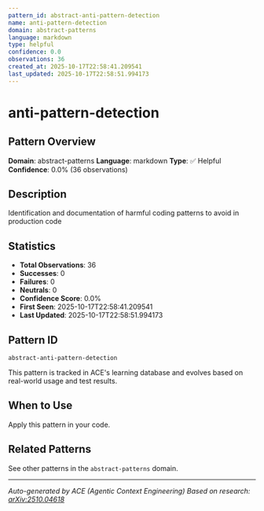 ```yaml
---
pattern_id: abstract-anti-pattern-detection
name: anti-pattern-detection
domain: abstract-patterns
language: markdown
type: helpful
confidence: 0.0
observations: 36
created_at: 2025-10-17T22:58:41.209541
last_updated: 2025-10-17T22:58:51.994173
---
```

# anti-pattern-detection

## Pattern Overview

**Domain**: abstract-patterns
**Language**: markdown
**Type**: ✅ Helpful
**Confidence**: 0.0% (36 observations)

## Description

Identification and documentation of harmful coding patterns to avoid in production code

## Statistics

- **Total Observations**: 36
- **Successes**: 0
- **Failures**: 0
- **Neutrals**: 0
- **Confidence Score**: 0.0%
- **First Seen**: 2025-10-17T22:58:41.209541
- **Last Updated**: 2025-10-17T22:58:51.994173

## Pattern ID

```
abstract-anti-pattern-detection
```

This pattern is tracked in ACE's learning database and evolves based on real-world usage and test results.

## When to Use

Apply this pattern in your code.

## Related Patterns

See other patterns in the `abstract-patterns` domain.

---

*Auto-generated by ACE (Agentic Context Engineering)*
*Based on research: [arXiv:2510.04618](https://arxiv.org/abs/2510.04618)*

